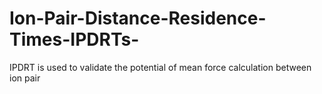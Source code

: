 # Ion-Pair-Distance-Residence-Times-IPDRTs-
IPDRT is used to validate the potential of mean force calculation between ion pair
